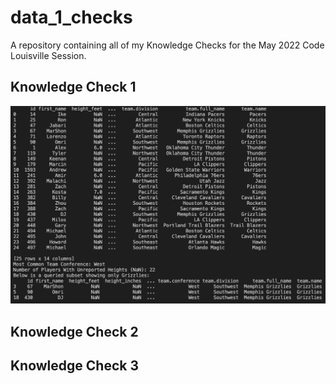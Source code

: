 # data_1_checks
A repository containing all of my Knowledge Checks for the May 2022 Code Louisville Session.

## Knowledge Check 1

<img src="./KC1preview.png" alt="TEST" width="600"/>

## Knowledge Check 2

## Knowledge Check 3



